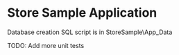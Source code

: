 # Store Sample Application
Database creation SQL script is in StoreSample\App_Data

TODO: Add more unit tests
